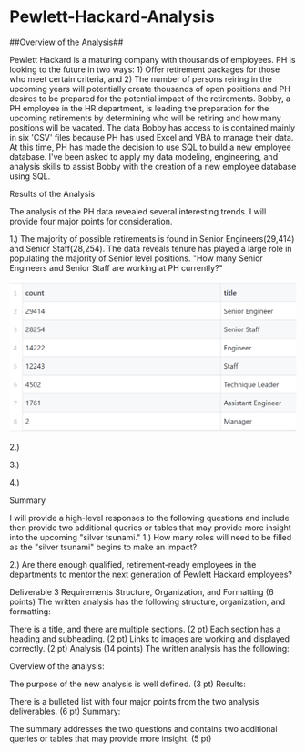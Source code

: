 # Pewlett-Hackard-Analysis
##Overview of the Analysis##

Pewlett Hackard is a maturing company with thousands of employees. PH is looking to the future in two ways: 1) Offer retirement packages for those who meet certain criteria, and 2) The number of persons reiring in the upcoming years will potentially create thousands of open positions and PH desires to be prepared for the potential impact of the retirements. Bobby, a PH employee in the HR department, is leading the preparation for the upcoming retirements by determining who will be retiring and how many positions will be vacated. The data Bobby has access to is contained mainly in six 'CSV' files because PH has used Excel and VBA to manage their data. At this time, PH has made the decision to use SQL to build a new employee database. I've been asked to apply my data modeling, engineering, and analysis skills to assist Bobby with the creation of a new employee database using SQL.    


Results of the Analysis

The analysis of the PH data revealed several interesting trends. I will provide four major points for consideration.  


1.) The majority of possible retirements is found in Senior Engineers(29,414) and Senior Staff(28,254). The data reveals tenure has played a large role in populating the majority of Senior level positions. "How many Senior Engineers and Senior Staff are working at PH currently?"

<img src="retiring_titles.png">
     
     

2.)


3.)


4.)



Summary 

I will provide a high-level responses to the following questions and include then provide two additional queries or tables that may provide more insight into the upcoming "silver tsunami."
1.) How many roles will need to be filled as the "silver tsunami" begins to make an impact?


2.) Are there enough qualified, retirement-ready employees in the departments to mentor the next generation of Pewlett Hackard employees?









Deliverable 3 Requirements
Structure, Organization, and Formatting (6 points)
The written analysis has the following structure, organization, and formatting:

There is a title, and there are multiple sections. (2 pt)
Each section has a heading and subheading. (2 pt)
Links to images are working and displayed correctly. (2 pt)
Analysis (14 points)
The written analysis has the following:

Overview of the analysis:

The purpose of the new analysis is well defined. (3 pt)
Results:

There is a bulleted list with four major points from the two analysis deliverables. (6 pt)
Summary:

The summary addresses the two questions and contains two additional queries or tables that may provide more insight. (5 pt)
